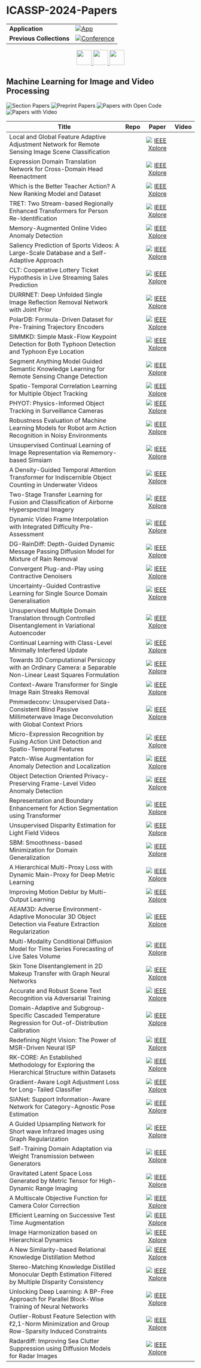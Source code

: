 # ICASSP-2024-Papers

<table>
    <tr>
        <td><strong>Application</strong></td>
        <td>
            <a href="https://huggingface.co/spaces/DmitryRyumin/NewEraAI-Papers" style="float:left;">
                <img src="https://img.shields.io/badge/🤗-NewEraAI--Papers-FFD21F.svg" alt="App" />
            </a>
        </td>
    </tr>
    <tr>
        <td><strong>Previous Collections</strong></td>
        <td>
            <a href="https://github.com/DmitryRyumin/ICASSP-2023-24-Papers/blob/main/README_2023.md">
                <img src="http://img.shields.io/badge/ICASSP-2023-0073AE.svg" alt="Conference">
            </a>
        </td>
    </tr>
</table>

<div align="center">
    <a href="https://github.com/DmitryRyumin/ICASSP-2023-24-Papers/blob/main/sections/2024/main/SPTM-P1.md">
        <img src="https://cdn.jsdelivr.net/gh/DmitryRyumin/NewEraAI-Papers@main/images/left.svg" width="40" alt="" />
    </a>
    <a href="https://github.com/DmitryRyumin/ICASSP-2023-24-Papers/">
        <img src="https://cdn.jsdelivr.net/gh/DmitryRyumin/NewEraAI-Papers@main/images/home.svg" width="40" alt="" />
    </a>
    <a href="https://github.com/DmitryRyumin/ICASSP-2023-24-Papers/blob/main/sections/2024/main/MLSP-P3.md">
        <img src="https://cdn.jsdelivr.net/gh/DmitryRyumin/NewEraAI-Papers@main/images/right.svg" width="40" alt="" />
    </a>
</div>

## Machine Learning for Image and Video Processing

![Section Papers](https://img.shields.io/badge/Section%20Papers-12-42BA16) ![Preprint Papers](https://img.shields.io/badge/Preprint%20Papers-4-b31b1b) ![Papers with Open Code](https://img.shields.io/badge/Papers%20with%20Open%20Code-3-1D7FBF) ![Papers with Video](https://img.shields.io/badge/Papers%20with%20Video-0-FF0000)

| **Title** | **Repo** | **Paper** | **Video** |
|-----------|:--------:|:---------:|:---------:|
| Local and Global Feature Adaptive Adjustment Network for Remote Sensing Image Scene Classification |  | [![IEEE Xplore](https://img.shields.io/badge/IEEE-10447383-E4A42C.svg)](https://ieeexplore.ieee.org/document/10447383) |  |
| Expression Domain Translation Network for Cross-Domain Head Reenactment |  | [![IEEE Xplore](https://img.shields.io/badge/IEEE-10447878-E4A42C.svg)](https://ieeexplore.ieee.org/document/10447878) |  |
| Which is the Better Teacher Action? A New Ranking Model and Dataset |  | [![IEEE Xplore](https://img.shields.io/badge/IEEE-10448158-E4A42C.svg)](https://ieeexplore.ieee.org/document/10448158) |  |
| TRET: Two Stream-based Regionally Enhanced Transformers for Person Re-Identification |  | [![IEEE Xplore](https://img.shields.io/badge/IEEE-10446077-E4A42C.svg)](https://ieeexplore.ieee.org/document/10446077) |  |
| Memory-Augmented Online Video Anomaly Detection |  | [![IEEE Xplore](https://img.shields.io/badge/IEEE-10447554-E4A42C.svg)](https://ieeexplore.ieee.org/document/10447554) |  |
| Saliency Prediction of Sports Videos: A Large-Scale Database and a Self-Adaptive Approach |  | [![IEEE Xplore](https://img.shields.io/badge/IEEE-10446481-E4A42C.svg)](https://ieeexplore.ieee.org/document/10446481) |  |
| CLT: Cooperative Lottery Ticket Hypothesis in Live Streaming Sales Prediction |  | [![IEEE Xplore](https://img.shields.io/badge/IEEE-10446622-E4A42C.svg)](https://ieeexplore.ieee.org/document/10446622) |  |
| DURRNET: Deep Unfolded Single Image Reflection Removal Network with Joint Prior |  | [![IEEE Xplore](https://img.shields.io/badge/IEEE-10446674-E4A42C.svg)](https://ieeexplore.ieee.org/document/10446674) |  |
| PolarDB: Formula-Driven Dataset for Pre-Training Trajectory Encoders |  | [![IEEE Xplore](https://img.shields.io/badge/IEEE-10448448-E4A42C.svg)](https://ieeexplore.ieee.org/document/10448448) |  |
| SIMMKD: Simple Mask-Flow Keypoint Detection for Both Typhoon Detection and Typhoon Eye Location |  | [![IEEE Xplore](https://img.shields.io/badge/IEEE-10448466-E4A42C.svg)](https://ieeexplore.ieee.org/document/10448466) |  |
| Segment Anything Model Guided Semantic Knowledge Learning for Remote Sensing Change Detection |  | [![IEEE Xplore](https://img.shields.io/badge/IEEE-10448374-E4A42C.svg)](https://ieeexplore.ieee.org/document/10448374) |  |
| Spatio-Temporal Correlation Learning for Multiple Object Tracking |  | [![IEEE Xplore](https://img.shields.io/badge/IEEE-10447969-E4A42C.svg)](https://ieeexplore.ieee.org/document/10447969) |  |
| PHYOT: Physics-Informed Object Tracking in Surveillance Cameras |  | [![IEEE Xplore](https://img.shields.io/badge/IEEE-10448150-E4A42C.svg)](https://ieeexplore.ieee.org/document/10448150) |  |
| Robustness Evaluation of Machine Learning Models for Robot arm Action Recognition in Noisy Environments |  | [![IEEE Xplore](https://img.shields.io/badge/IEEE-10448146-E4A42C.svg)](https://ieeexplore.ieee.org/document/10448146) |  |
| Unsupervised Continual Learning of Image Representation via Rememory-based Simsiam |  | [![IEEE Xplore](https://img.shields.io/badge/IEEE-10448032-E4A42C.svg)](https://ieeexplore.ieee.org/document/10448032) |  |
| A Density-Guided Temporal Attention Transformer for Indiscernible Object Counting in Underwater Videos |  | [![IEEE Xplore](https://img.shields.io/badge/IEEE-10447513-E4A42C.svg)](https://ieeexplore.ieee.org/document/10447513) |  |
| Two-Stage Transfer Learning for Fusion and Classification of Airborne Hyperspectral Imagery |  | [![IEEE Xplore](https://img.shields.io/badge/IEEE-10445916-E4A42C.svg)](https://ieeexplore.ieee.org/document/10445916) |  |
| Dynamic Video Frame Interpolation with Integrated Difficulty Pre-Assessment |  | [![IEEE Xplore](https://img.shields.io/badge/IEEE-10446457-E4A42C.svg)](https://ieeexplore.ieee.org/document/10446457) |  |
| DG-RainDiff: Depth-Guided Dynamic Message Passing Diffusion Model for Mixture of Rain Removal |  | [![IEEE Xplore](https://img.shields.io/badge/IEEE-10445956-E4A42C.svg)](https://ieeexplore.ieee.org/document/10445956) |  |
| Convergent Plug-and-Play using Contractive Denoisers |  | [![IEEE Xplore](https://img.shields.io/badge/IEEE-10447001-E4A42C.svg)](https://ieeexplore.ieee.org/document/10447001) |  |
| Uncertainty-Guided Contrastive Learning for Single Source Domain Generalisation |  | [![IEEE Xplore](https://img.shields.io/badge/IEEE-10448096-E4A42C.svg)](https://ieeexplore.ieee.org/document/10448096) |  |
| Unsupervised Multiple Domain Translation through Controlled Disentanglement in Variational Autoencoder |  | [![IEEE Xplore](https://img.shields.io/badge/IEEE-10446649-E4A42C.svg)](https://ieeexplore.ieee.org/document/10446649) |  |
| Continual Learning with Class-Level Minimally Interfered Update |  | [![IEEE Xplore](https://img.shields.io/badge/IEEE-10445960-E4A42C.svg)](https://ieeexplore.ieee.org/document/10445960) |  |
| Towards 3D Computational Persicopy with an Ordinary Camera: a Separable Non-Linear Least Squares Formulation |  | [![IEEE Xplore](https://img.shields.io/badge/IEEE-10446230-E4A42C.svg)](https://ieeexplore.ieee.org/document/10446230) |  |
| Context-Aware Transformer for Single Image Rain Streaks Removal |  | [![IEEE Xplore](https://img.shields.io/badge/IEEE-10447870-E4A42C.svg)](https://ieeexplore.ieee.org/document/10447870) |  |
| Pmmwdeconv: Unsupervised Data-Consistent Blind Passive Millimeterwave Image Deconvolution with Global Context Priors |  | [![IEEE Xplore](https://img.shields.io/badge/IEEE-10446163-E4A42C.svg)](https://ieeexplore.ieee.org/document/10446163) |  |
| Micro-Expression Recognition by Fusing Action Unit Detection and Spatio-Temporal Features |  | [![IEEE Xplore](https://img.shields.io/badge/IEEE-10446702-E4A42C.svg)](https://ieeexplore.ieee.org/document/10446702) |  |
| Patch-Wise Augmentation for Anomaly Detection and Localization |  | [![IEEE Xplore](https://img.shields.io/badge/IEEE-10446994-E4A42C.svg)](https://ieeexplore.ieee.org/document/10446994) |  |
| Object Detection Oriented Privacy-Preserving Frame-Level Video Anomaly Detection |  | [![IEEE Xplore](https://img.shields.io/badge/IEEE-10447842-E4A42C.svg)](https://ieeexplore.ieee.org/document/10447842) |  |
| Representation and Boundary Enhancement for Action Segmentation using Transformer |  | [![IEEE Xplore](https://img.shields.io/badge/IEEE-10448258-E4A42C.svg)](https://ieeexplore.ieee.org/document/10448258) |  |
| Unsupervised Disparity Estimation for Light Field Videos |  | [![IEEE Xplore](https://img.shields.io/badge/IEEE-10446981-E4A42C.svg)](https://ieeexplore.ieee.org/document/10446981) |  |
| SBM: Smoothness-based Minimization for Domain Generalization |  | [![IEEE Xplore](https://img.shields.io/badge/IEEE-10446613-E4A42C.svg)](https://ieeexplore.ieee.org/document/10446613) |  |
| A Hierarchical Multi-Proxy Loss with Dynamic Main-Proxy for Deep Metric Learning |  | [![IEEE Xplore](https://img.shields.io/badge/IEEE-10447991-E4A42C.svg)](https://ieeexplore.ieee.org/document/10447991) |  |
| Improving Motion Deblur by Multi-Output Learning |  | [![IEEE Xplore](https://img.shields.io/badge/IEEE-10446679-E4A42C.svg)](https://ieeexplore.ieee.org/document/10446679) |  |
| AEAM3D: Adverse Environment-Adaptive Monocular 3D Object Detection via Feature Extraction Regularization |  | [![IEEE Xplore](https://img.shields.io/badge/IEEE-10446148-E4A42C.svg)](https://ieeexplore.ieee.org/document/10446148) |  |
| Multi-Modality Conditional Diffusion Model for Time Series Forecasting of Live Sales Volume |  | [![IEEE Xplore](https://img.shields.io/badge/IEEE-10446307-E4A42C.svg)](https://ieeexplore.ieee.org/document/10446307) |  |
| Skin Tone Disentanglement in 2D Makeup Transfer with Graph Neural Networks |  | [![IEEE Xplore](https://img.shields.io/badge/IEEE-10446354-E4A42C.svg)](https://ieeexplore.ieee.org/document/10446354) |  |
| Accurate and Robust Scene Text Recognition via Adversarial Training |  | [![IEEE Xplore](https://img.shields.io/badge/IEEE-10445827-E4A42C.svg)](https://ieeexplore.ieee.org/document/10445827) |  |
| Domain-Adaptive and Subgroup-Specific Cascaded Temperature Regression for Out-of-Distribution Calibration |  | [![IEEE Xplore](https://img.shields.io/badge/IEEE-10446995-E4A42C.svg)](https://ieeexplore.ieee.org/document/10446995) |  |
| Redefining Night Vision: The Power of MSR-Driven Neural ISP |  | [![IEEE Xplore](https://img.shields.io/badge/IEEE-10446671-E4A42C.svg)](https://ieeexplore.ieee.org/document/10446671) |  |
| RK-CORE: An Established Methodology for Exploring the Hierarchical Structure within Datasets |  | [![IEEE Xplore](https://img.shields.io/badge/IEEE-10447791-E4A42C.svg)](https://ieeexplore.ieee.org/document/10447791) |  |
| Gradient-Aware Logit Adjustment Loss for Long-Tailed Classifier |  | [![IEEE Xplore](https://img.shields.io/badge/IEEE-10445992-E4A42C.svg)](https://ieeexplore.ieee.org/document/10445992) |  |
| SIANet: Support Information-Aware Network for Category-Agnostic Pose Estimation |  | [![IEEE Xplore](https://img.shields.io/badge/IEEE-10447754-E4A42C.svg)](https://ieeexplore.ieee.org/document/10447754) |  |
| A Guided Upsampling Network for Short wave Infrared Images using Graph Regularization |  | [![IEEE Xplore](https://img.shields.io/badge/IEEE-10447935-E4A42C.svg)](https://ieeexplore.ieee.org/document/10447935) |  |
| Self-Training Domain Adaptation via Weight Transmission between Generators |  | [![IEEE Xplore](https://img.shields.io/badge/IEEE-10447458-E4A42C.svg)](https://ieeexplore.ieee.org/document/10447458) |  |
| Gravitated Latent Space Loss Generated by Metric Tensor for High-Dynamic Range Imaging |  | [![IEEE Xplore](https://img.shields.io/badge/IEEE-10448122-E4A42C.svg)](https://ieeexplore.ieee.org/document/10448122) |  |
| A Multiscale Objective Function for Camera Color Correction |  | [![IEEE Xplore](https://img.shields.io/badge/IEEE-10448247-E4A42C.svg)](https://ieeexplore.ieee.org/document/10448247) |  |
| Efficient Learning on Successive Test Time Augmentation |  | [![IEEE Xplore](https://img.shields.io/badge/IEEE-10448390-E4A42C.svg)](https://ieeexplore.ieee.org/document/10448390) |  |
| Image Harmonization based on Hierarchical Dynamics |  | [![IEEE Xplore](https://img.shields.io/badge/IEEE-10447242-E4A42C.svg)](https://ieeexplore.ieee.org/document/10447242) |  |
| A New Similarity-based Relational Knowledge Distillation Method |  | [![IEEE Xplore](https://img.shields.io/badge/IEEE-10447596-E4A42C.svg)](https://ieeexplore.ieee.org/document/10447596) |  |
| Stereo-Matching Knowledge Distilled Monocular Depth Estimation Filtered by Multiple Disparity Consistency |  | [![IEEE Xplore](https://img.shields.io/badge/IEEE-10448168-E4A42C.svg)](https://ieeexplore.ieee.org/document/10448168) |  |
| Unlocking Deep Learning: A BP-Free Approach for Parallel Block-Wise Training of Neural Networks |  | [![IEEE Xplore](https://img.shields.io/badge/IEEE-10447377-E4A42C.svg)](https://ieeexplore.ieee.org/document/10447377) |  |
| Outlier-Robust Feature Selection with ℓ2,1-Norm Minimization and Group Row-Sparsity Induced Constraints |  | [![IEEE Xplore](https://img.shields.io/badge/IEEE-10447418-E4A42C.svg)](https://ieeexplore.ieee.org/document/10447418) |  |
| Radardiff: Improving Sea Clutter Suppression using Diffusion Models for Radar Images |  | [![IEEE Xplore](https://img.shields.io/badge/IEEE-10445869-E4A42C.svg)](https://ieeexplore.ieee.org/document/10445869) |  |
